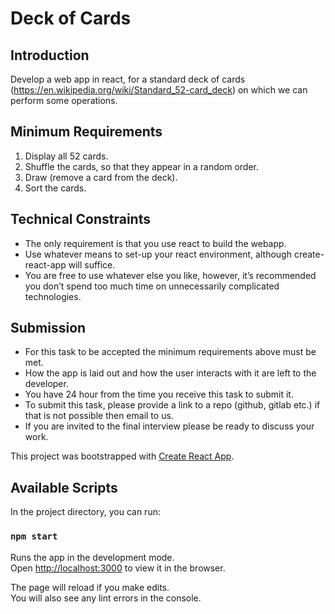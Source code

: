 # Deck of Cards

## Introduction

Develop a web app in react, for a standard deck of cards (https://en.wikipedia.org/wiki/Standard_52-card_deck) on which we can perform some operations.

## Minimum Requirements

1. Display all 52 cards.
2. Shuffle the cards, so that they appear in a random order.
3. Draw (remove a card from the deck).
4. Sort the cards.

## Technical Constraints

- The only requirement is that you use react to build the webapp.
- Use whatever means to set-up your react environment, although create-react-app will suffice.
- You are free to use whatever else you like, however, it’s recommended you don’t spend too much time on unnecessarily complicated technologies.

## Submission

- For this task to be accepted the minimum requirements above must be met.
- How the app is laid out and how the user interacts with it are left to the developer.
- You have 24 hour from the time you receive this task to submit it.
- To submit this task, please provide a link to a repo (github, gitlab etc.) if that is not possible then email to us.
- If you are invited to the final interview please be ready to discuss your work.

This project was bootstrapped with [Create React App](https://github.com/facebook/create-react-app).

## Available Scripts

In the project directory, you can run:

### `npm start`

Runs the app in the development mode.\
Open [http://localhost:3000](http://localhost:3000) to view it in the browser.

The page will reload if you make edits.\
You will also see any lint errors in the console.
